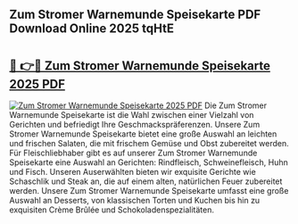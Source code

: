 ## Zum Stromer Warnemunde Speisekarte PDF Download Online 2025 tqHtE

# <h2><a href="http://gcaab6.nevu.top/?p=Zum+Stromer+Warnemunde+Speisekarte">🔗 👉🔴 Zum Stromer Warnemunde Speisekarte 2025 PDF</a></h2>

[![Zum Stromer Warnemunde Speisekarte 2025 PDF](https://i.imgur.com/dBaPXMq.png)](http://gcaab6.nevu.top/?p=Zum+Stromer+Warnemunde+Speisekarte)
Die Zum Stromer Warnemunde Speisekarte ist die Wahl zwischen einer Vielzahl von Gerichten und befriedigt Ihre Geschmackspräferenzen. Unsere Zum Stromer Warnemunde Speisekarte bietet eine große Auswahl an leichten und frischen Salaten, die mit frischem Gemüse und Obst zubereitet werden. Für Fleischliebhaber gibt es auf unserer Zum Stromer Warnemunde Speisekarte eine Auswahl an Gerichten: Rindfleisch, Schweinefleisch, Huhn und Fisch. Unseren Auserwählten bieten wir exquisite Gerichte wie Schaschlik und Steak an, die auf einem alten, natürlichen Feuer zubereitet werden. Unsere Zum Stromer Warnemunde Speisekarte umfasst eine große Auswahl an Desserts, von klassischen Torten und Kuchen bis hin zu exquisiten Crème Brûlée und Schokoladenspezialitäten.

